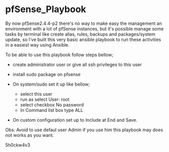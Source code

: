 # pfSense_Playbook

By now pfSense2.4.4-p2 there's no way to make easy the management an environment with a lot of pfSense instances, but it's possible manage some tasks by terminal like create alias, rules, backups and packages/system update, so I've built this very basic ansible playbook to run these activities in a easiest way using Ansible.

To be able to use this playbook follow steps bellow;
  
  - create administrator user or give all ssh privileges to this user
  
  - install sudo package on pfsense
  
  - On system/sudo set it up like bellow;
      - select this user
      - run as select User: root
      - select checkbox No password
      - In Command list box type ALL
      
  - On custom configuration set up to Include at End and Save.
  
  Obs: Avoid to use defaul user Admin if you use him this playbook may does not works as you want.

5h0ckw4v3
